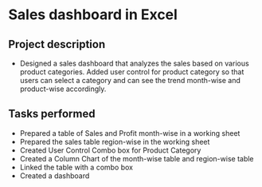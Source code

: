 # Sales dashboard in Excel
## Project description
   * Designed a sales dashboard that analyzes the sales based on various product categories. Added user control for product category so that users can select a category and can see the trend month-wise and product-wise accordingly.
   
## Tasks performed
   * Prepared a table of Sales and Profit month-wise in a working sheet
   * Prepared the sales table region-wise in the working sheet
   * Created User Control Combo box for Product Category
   * Created a Column Chart of the month-wise table and region-wise table
   * Linked the table with a combo box
   * Created a dashboard
